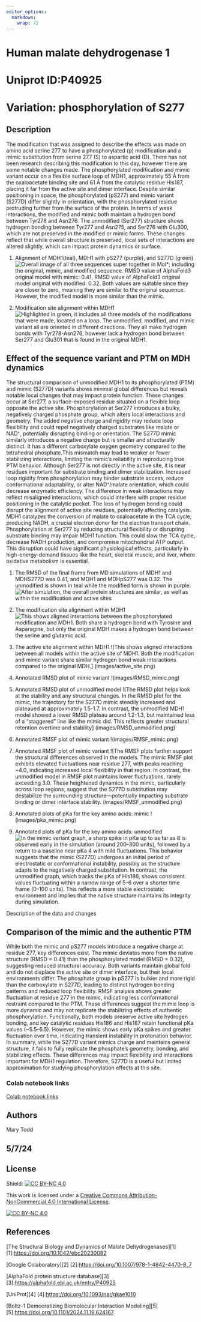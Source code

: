 ```yaml
---
editor_options: 
  markdown: 
    wrap: 72
---
```


# Human malate dehydrogenase 1

# Uniprot ID:P40925

# Variation: phosphorylation of S277

## Description

The modification that was assigned to describe the effects was made on amino acid serine 277 to have a phosphorylated (p) modification and a mimic substitution from serine 277 (S) to aspartic acid (D). There has not been research describing this modification to this day, however there are some notable changes made. The phosphorylated modification and mimic variant occur on a flexible surface loop of MDH1, approximately 55 Å from the oxaloacetate binding site and 61 Å from the catalytic residue His187, placing it far from the active site and dimer interface. Despite similar positioning in space, the phosphorylated (pS277) and mimic variant (S277D) differ slightly in orientation, with the phosphorylated residue protruding further from the surface of the protein. In terms of weak interactions, the modified and mimic both maintain a hydrogen bond between Tyr278 and Asn276. The unmodified (Ser277) structure shows hydrogen bonding between Tyr277 and Asn275, and Ser276 with Glu300, which are not preserved in the modified or mimic forms. These changes reflect that while overall structure is preserved, local sets of interactions are altered slightly, which can impact protein dynamics or surface.

1.  Alignment of MDH1(teal), MDH1 with pS277 (purple), and S277D (green)
    ![Overall image of all three sequences super together in Mol\*;
    including the original, mimic, and modified sequence. RMSD value of
    AlphaFold3 original model with mimic: 0.41, RMSD value of AlphaFold3
    original model original with modified: 0.32. Both values are
    suitable since they are closer to zero, meaning they are similar to
    the original sequence. However, the modified model is more similar
    than the mimic.](images/superposed_models.png)

2.  Modification site alignment within MDH1 ![Highlighted in green, it
    includes all three models of the modifications that were made,
    located on a loop. The unmodified, modified, and mimic variant all
    are oriented in different directions. They all make hydrogen bonds
    with Tyr278-Asn276, however lack a hydrogen bond between Ser277 and
    Glu301 that is found in the original
    MDH1.](images/modified_site.png)

## Effect of the sequence variant and PTM on MDH dynamics

The structural comparison of unmodified MDH1 to its phosphorylated (PTM)
and mimic (S277D) variants shows minimal global differences but reveals
notable local changes that may impact protein function. These changes
occur at Ser277, a surface-exposed residue situated on a flexible loop
opposite the active site. Phosphorylation at Ser277 introduces a bulky,
negatively charged phosphate group, which alters local interactions and
geometry. The added negative charge and rigidity may reduce loop
flexibility and could repel negatively charged substrates like malate or
NAD⁺, potentially disrupting binding or orientation. The S277D mimic
similarly introduces a negative charge but is smaller and structurally
distinct. It has a different carboxylate oxygen geometry compared to the
tetrahedral phosphate.This mismatch may lead to weaker or fewer
stabilizing interactions, limiting the mimic’s reliability in
reproducing true PTM behavior. Although Ser277 is not directly in the
active site, it is near residues important for substrate binding and
dimer stabilization. Increased loop rigidity from phosphorylation may
hinder substrate access, reduce conformational adaptability, or alter
NAD⁺/malate orientation, which could decrease enzymatic efficiency. The
difference in weak interactions may reflect misaligned interactions,
which could interfere with proper residue positioning in the catalytic
pocket. The loss of hydrogen bonding could disrupt the alignment of
active site residues, potentially affecting catalysis. MDH1 catalyzes
the conversion of malate to oxaloacetate in the TCA cycle, producing
NADH, a crucial electron donor for the electron transport chain.
Phosphorylation at Ser277 by reducing structural flexibility or
disrupting substrate binding may impair MDH1 function. This could slow
the TCA cycle, decrease NADH production, and compromise mitochondrial
ATP output. This disruption could have significant physiological
effects, particularly in high-energy-demand tissues like the heart,
skeletal muscle, and liver, where oxidative metabolism is essential.

1.  The RMSD of the final frame from MD simulations of MDH1 and MDHS277D
    was 0.41, and MDH1 and MDHpS277 was 0.32. The unmodified is shown in
    teal while the modified form is shown in purple. ![After simulation,
    the overall protein structures are similar, as well as within the
    modification and active
    sites](images/modified_unmodified_structure.png)

2.  The modification site alignment within MDH1 ![This shows aligned
    interactions between the phosphorylated modification and MDH1. Both
    share a hydrogen bond with Tyrosine and Asparagine, but only the
    original MDH makes a hydrogen bond between the serine and glutamic
    acid.](images/MDH1_S276_pS277_site.png)

3.  The active site alignment within MDH1 ![This shows aligned
    interactions between all models within the active site of MDH1. Both
    the modification and mimic variant share similar hydrogen bond weak
    interactions compared to the original MDH.] (images/active_site.png)

4.  Annotated RMSD plot of mimic variant !(images/RMSD_mimic.png)

5.  Annotated RMSD plot of unmodified model ![The RMSD plot helps look
    at the stability and any structural changes. In the RMSD plot for
    the mimic, the trajectory for the S277D mimic steadily increased and
    plateaued at approximately 1.5-1.7. In contrast, the unmodified MDH1
    model showed a lower RMSD plateau around 1.2-1.3, but maintained
    less of a “staggered” line like the mimic did. This reflects greater
    structural retention overtime and stability]
    (images/RMSD_unmodified.png)

6.  Annotated RMSF plot of mimic variant !(images/RMSF_mimic.png)

7.  Annotated RMSF plot of mimic variant ![The RMSF plots further
    support the structural differences observed in the models. The mimic
    RMSF plot exhibits elevated fluctuations near residue 277, with
    peaks reaching \~4.0, indicating increased local flexibility in that
    region. In contrast, the unmodified model in RMSF plot maintains
    lower fluctuations, rarely exceeding 3.0. These heightened dynamics
    in the mimic, particularly across loop regions, suggest that the
    S277D substitution may destabilize the surrounding
    structure—potentially impacting substrate binding or dimer interface
    stability. (images/RMSF_unmodified.png)

8.  Annotated plots of pKa for the key amino acids: mimic
    !(images/pka_mimic.png)

9.  Annotated plots of pKa for the key amino acids: unmodified ![In the
    mimic variant graph, a sharp spike in pKa up to as far as 8 is
    observed early in the simulation (around 200–300 units), followed by
    a return to a baseline near pKa 4 with mild fluctuations. This
    behavior suggests that the mimic (S277D) undergoes an initial period
    of electrostatic or conformational instability, possibly as the
    structure adapts to the negatively charged substitution. In
    contrast, the unmodified graph, which tracks the pKa of His186,
    shows consistent values fluctuating within a narrow range of 5–6
    over a shorter time frame (0–100 units). This reflects a more stable
    electrostatic environment and implies that the native structure
    maintains its integrity during
    simulation.](images/pka_unmodified.png)

Description of the data and changes

## Comparison of the mimic and the authentic PTM

While both the mimic and pS277 models introduce a negative charge at
residue 277, key differences exist. The mimic deviates more from the
native structure (RMSD = 0.41) than the phosphorylated model (RMSD =
0.32), suggesting reduced structural accuracy. Both variants maintain
global fold and do not displace the active site or dimer interface, but
their local environments differ. The phosphate group in pS277 is bulkier
and more rigid than the carboxylate in S277D, leading to distinct
hydrogen bonding patterns and reduced loop flexibility. RMSF analysis
shows greater fluctuation at residue 277 in the mimic, indicating less
conformational restraint compared to the PTM. These differences suggest
the mimic loop is more dynamic and may not replicate the stabilizing
effects of authentic phosphorylation. Functionally, both models preserve
active site hydrogen bonding, and key catalytic residues His186 and
His187 retain functional pKa values (\~5.5–6.5). However, the mimic
shows early pKa spikes and greater fluctuation over time, indicating
transient instability in protonation behavior. In summary, while the
S277D variant mimics charge and maintains general structure, it fails to
fully replicate the phosphate’s geometry, bonding, and stabilizing
effects. These differences may impact flexibility and interactions
important for MDH1 regulation. Therefore, S277D is a useful but limited
approximation for studying phosphorylation effects at this site.

### Colab notebook links

[Colab notebook
links](https://jmuedu-my.sharepoint.com/personal/berndsce_jmu_edu/_layouts/15/onedrive.aspx?id=%2Fpersonal%2Fberndsce%5Fjmu%5Fedu%2FDocuments%2FWork%2FTeaching%2FCHEM260L%2FSp2025%2Flecture%5Fdata%2FIndividual%20project%20data%2FTodd%5FM%2Fdata&csf=1&web=1&e=Xjf0OV&CID=8a98cdbb%2Dd304%2D484f%2D8252%2Db23814c7734b&FolderCTID=0x0120007ADA4311D7C89E4C8D83AC31CAD6B309)

## Authors

Mary Todd

## 5/7/24

## License

Shield: [![CC BY-NC
4.0](https://img.shields.io/badge/License-CC%20BY--NC%204.0-lightgrey.svg)](https://creativecommons.org/licenses/by-nc/4.0/)

This work is licensed under a [Creative Commons
Attribution-NonCommercial 4.0 International
License](https://creativecommons.org/licenses/by-nc/4.0/).

[![CC BY-NC
4.0](https://licensebuttons.net/l/by-nc/4.0/88x31.png)](https://creativecommons.org/licenses/by-nc/4.0/)

## References

[The Structural Biology and Dynamics of Malate Dehydrogenases][1]
[1]:<https://doi.org/10.1042/ebc20230082>

[Google Colaboratory][2]
[2]:<https://doi.org/10.1007/978-1-4842-4470-8_7>

[AlphaFold protein structure database][3]
[3]:<https://alphafold.ebi.ac.uk/entry/P40925>

[UniProt][4] [4]:<https://doi.org/10.1093/nar/gkae1010>

[Boltz-1 Democratizing Biomolecular Interaction Modeling][5]
[5]:<https://doi.org/10.1101/2024.11.19.624167>.
